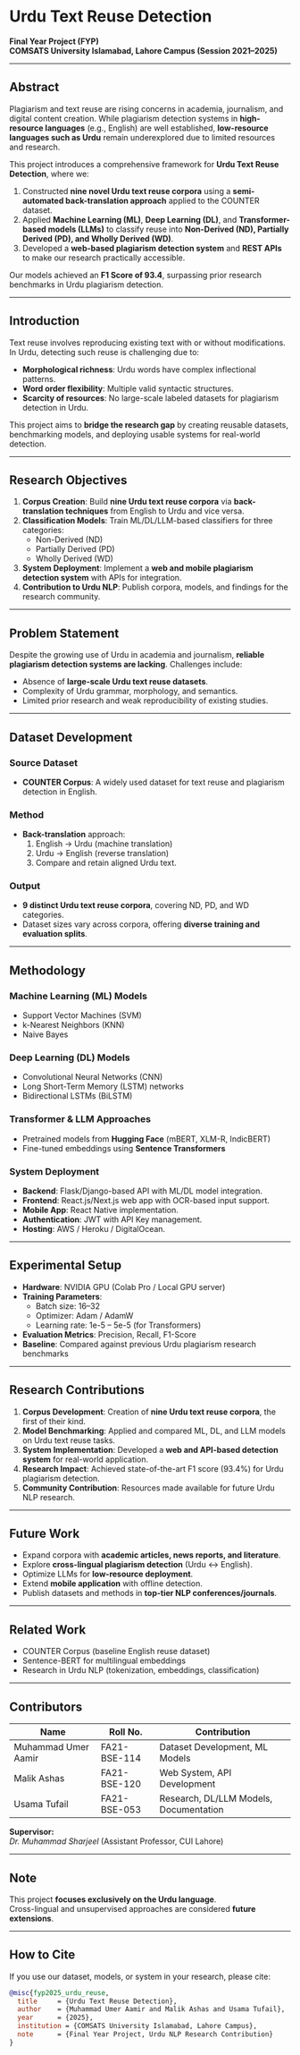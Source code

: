 # Urdu Text Reuse Detection  
**Final Year Project (FYP)**  
**COMSATS University Islamabad, Lahore Campus (Session 2021–2025)**  

---

## Abstract  
Plagiarism and text reuse are rising concerns in academia, journalism, and digital content creation. While plagiarism detection systems in **high-resource languages** (e.g., English) are well established, **low-resource languages such as Urdu** remain underexplored due to limited resources and research.  

This project introduces a comprehensive framework for **Urdu Text Reuse Detection**, where we:  
1. Constructed **nine novel Urdu text reuse corpora** using a **semi-automated back-translation approach** applied to the COUNTER dataset.  
2. Applied **Machine Learning (ML)**, **Deep Learning (DL)**, and **Transformer-based models (LLMs)** to classify reuse into **Non-Derived (ND), Partially Derived (PD), and Wholly Derived (WD)**.  
3. Developed a **web-based plagiarism detection system** and **REST APIs** to make our research practically accessible.  

Our models achieved an **F1 Score of 93.4**, surpassing prior research benchmarks in Urdu plagiarism detection.  

---

## Introduction  
Text reuse involves reproducing existing text with or without modifications. In Urdu, detecting such reuse is challenging due to:  

- **Morphological richness**: Urdu words have complex inflectional patterns.  
- **Word order flexibility**: Multiple valid syntactic structures.  
- **Scarcity of resources**: No large-scale labeled datasets for plagiarism detection in Urdu.  

This project aims to **bridge the research gap** by creating reusable datasets, benchmarking models, and deploying usable systems for real-world detection.  

---

## Research Objectives  
1. **Corpus Creation**: Build **nine Urdu text reuse corpora** via **back-translation techniques** from English to Urdu and vice versa.  
2. **Classification Models**: Train ML/DL/LLM-based classifiers for three categories:  
   - Non-Derived (ND)  
   - Partially Derived (PD)  
   - Wholly Derived (WD)  
3. **System Deployment**: Implement a **web and mobile plagiarism detection system** with APIs for integration.  
4. **Contribution to Urdu NLP**: Publish corpora, models, and findings for the research community.  

---

## Problem Statement  
Despite the growing use of Urdu in academia and journalism, **reliable plagiarism detection systems are lacking**. Challenges include:  

- Absence of **large-scale Urdu text reuse datasets**.  
- Complexity of Urdu grammar, morphology, and semantics.  
- Limited prior research and weak reproducibility of existing studies.  

---

## Dataset Development  

### Source Dataset  
- **COUNTER Corpus**: A widely used dataset for text reuse and plagiarism detection in English.  

### Method  
- **Back-translation** approach:  
  1. English → Urdu (machine translation)  
  2. Urdu → English (reverse translation)  
  3. Compare and retain aligned Urdu text.  

### Output  
- **9 distinct Urdu text reuse corpora**, covering ND, PD, and WD categories.  
- Dataset sizes vary across corpora, offering **diverse training and evaluation splits**.  

---

## Methodology  

### Machine Learning (ML) Models  
- Support Vector Machines (SVM)  
- k-Nearest Neighbors (KNN)  
- Naive Bayes  

### Deep Learning (DL) Models  
- Convolutional Neural Networks (CNN)  
- Long Short-Term Memory (LSTM) networks  
- Bidirectional LSTMs (BiLSTM)  

### Transformer & LLM Approaches  
- Pretrained models from **Hugging Face** (mBERT, XLM-R, IndicBERT)  
- Fine-tuned embeddings using **Sentence Transformers**  

### System Deployment  
- **Backend**: Flask/Django-based API with ML/DL model integration.  
- **Frontend**: React.js/Next.js web app with OCR-based input support.  
- **Mobile App**: React Native implementation.  
- **Authentication**: JWT with API Key management.  
- **Hosting**: AWS / Heroku / DigitalOcean.  

---

## Experimental Setup  

- **Hardware**: NVIDIA GPU (Colab Pro / Local GPU server)  
- **Training Parameters**:  
  - Batch size: 16–32  
  - Optimizer: Adam / AdamW  
  - Learning rate: 1e-5 – 5e-5 (for Transformers)  
- **Evaluation Metrics**: Precision, Recall, F1-Score  
- **Baseline**: Compared against previous Urdu plagiarism research benchmarks  

---


## Research Contributions  
1. **Corpus Development**: Creation of **nine Urdu text reuse corpora**, the first of their kind.  
2. **Model Benchmarking**: Applied and compared ML, DL, and LLM models on Urdu text reuse tasks.  
3. **System Implementation**: Developed a **web and API-based detection system** for real-world application.  
4. **Research Impact**: Achieved state-of-the-art F1 score (93.4%) for Urdu plagiarism detection.  
5. **Community Contribution**: Resources made available for future Urdu NLP research.  

---

## Future Work  
- Expand corpora with **academic articles, news reports, and literature**.  
- Explore **cross-lingual plagiarism detection** (Urdu ↔ English).  
- Optimize LLMs for **low-resource deployment**.  
- Extend **mobile application** with offline detection.  
- Publish datasets and methods in **top-tier NLP conferences/journals**.  

---

## Related Work  
- COUNTER Corpus (baseline English reuse dataset)  
- Sentence-BERT for multilingual embeddings  
- Research in Urdu NLP (tokenization, embeddings, classification)  

---

## Contributors  

| Name | Roll No. | Contribution |
|------|----------|--------------|
| Muhammad Umer Aamir | FA21-BSE-114 | Dataset Development, ML Models |
| Malik Ashas | FA21-BSE-120 | Web System, API Development |
| Usama Tufail | FA21-BSE-053 | Research, DL/LLM Models, Documentation |

**Supervisor:**  
*Dr. Muhammad Sharjeel* (Assistant Professor, CUI Lahore)  

---

## Note  
This project **focuses exclusively on the Urdu language**.  
Cross-lingual and unsupervised approaches are considered **future extensions**.  

---

## How to Cite  
If you use our dataset, models, or system in your research, please cite:  

```bibtex
@misc{fyp2025_urdu_reuse,
  title     = {Urdu Text Reuse Detection},
  author    = {Muhammad Umer Aamir and Malik Ashas and Usama Tufail},
  year      = {2025},
  institution = {COMSATS University Islamabad, Lahore Campus},
  note      = {Final Year Project, Urdu NLP Research Contribution}
}
